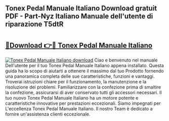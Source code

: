 ## Tonex Pedal Manuale Italiano Download gratuit PDF - Part-Nyz Italiano Manuale dell'utente di riparazione T5dtR

# <h2><a href="http://dfefr8a.blite.top/?on=Tonex+Pedal+Manuale+Italiano">🔗Download 👉🔴 Tonex Pedal Manuale Italiano</a></h2>

[![Tonex Pedal Manuale Italiano download](https://i.imgur.com/lujVjoI.png)](http://dfefr8a.blite.top/?on=Tonex+Pedal+Manuale+Italiano)
Ciao e benvenuto nel manuale Dell'utente per il tuo Tonex Pedal Manuale Italiano appena installato. Questa guida ha lo scopo di aiutarti a ottenere il massimo dal tuo Prodotto fornendo una panoramica completa delle sue caratteristiche, funzioni e vantaggi. Troverai istruzioni chiare per il funzionamento, la manutenzione e la risoluzione dei problemi. Familiarizzare con la confezione prima di smaltire la confezione, assicurarsi di aver conservato tutti gli accessori necessari. Il tuo nuovo Tonex Pedal Manuale Italiano ha un motore potente e caratteristiche innovative per prestazioni eccezionali. Siamo impegnati per L'eccellenza Tonex Pedal Manuale Italiano. Il nostro Team è dedicato a fornire un'assistenza clienti eccezionale.
